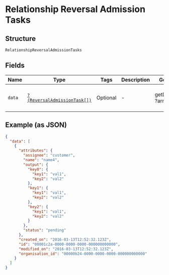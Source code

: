 
# Relationship Reversal Admission Tasks

## Structure

`RelationshipReversalAdmissionTasks`

## Fields

| Name | Type | Tags | Description | Getter | Setter |
|  --- | --- | --- | --- | --- | --- |
| `data` | [`?(ReversalAdmissionTask[])`](../../doc/models/reversal-admission-task.md) | Optional | - | getData(): ?array | setData(?array data): void |

## Example (as JSON)

```json
{
  "data": [
    {
      "attributes": {
        "assignee": "customer",
        "name": "name4",
        "output": {
          "key0": {
            "key1": "val1",
            "key2": "val2"
          },
          "key1": {
            "key1": "val1",
            "key2": "val2"
          },
          "key2": {
            "key1": "val1",
            "key2": "val2"
          }
        },
        "status": "pending"
      },
      "created_on": "2016-03-13T12:52:32.123Z",
      "id": "00001c2a-0000-0000-0000-000000000000",
      "modified_on": "2016-03-13T12:52:32.123Z",
      "organisation_id": "00000b24-0000-0000-0000-000000000000"
    }
  ]
}
```


